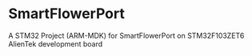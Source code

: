 # SmartFlowerPort
A STM32 Project (ARM-MDK) for SmartFlowerPort on STM32F103ZET6 AlienTek development board
